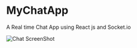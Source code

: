 # MyChatApp
A Real time Chat App using React js and Socket.io

![Chat ScreenShot](https://user-images.githubusercontent.com/105474875/208263464-b9a9c8f0-a3a4-4c0e-b895-67a7208c78e9.jpg)



